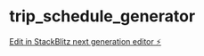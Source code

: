 # trip_schedule_generator

[Edit in StackBlitz next generation editor ⚡️](https://stackblitz.com/~/github.com/moai-james/trip_schedule_generator)